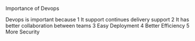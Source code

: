 Importance of Devops

Devops is important because
1 It support continues delivery support
2 It has better collaboration between teams
3 Easy Deployment
4 Better Efficiency
5 More Security